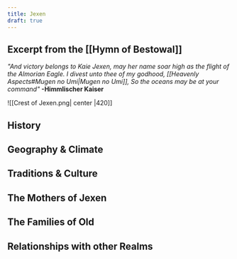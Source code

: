 ```yaml
---
title: Jexen
draft: true
---
```

## Excerpt from the [[Hymn of Bestowal]]
*"And victory belongs to Kaie Jexen, may her name soar high as the flight of the Almorian Eagle. I divest unto thee of my godhood, [[Heavenly Aspects#Mugen no Umi|Mugen no Umi]], So the oceans may be at your command"*
**-Himmlischer Kaiser**

![[Crest of Jexen.png| center |420]]

## History

## Geography & Climate

## Traditions & Culture

## The Mothers of Jexen

## The Families of Old

## Relationships with other Realms
